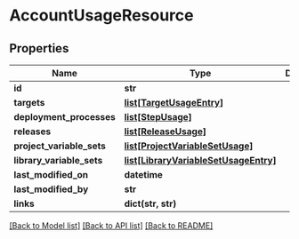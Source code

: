# AccountUsageResource

## Properties
Name | Type | Description | Notes
------------ | ------------- | ------------- | -------------
**id** | **str** |  | [optional] 
**targets** | [**list[TargetUsageEntry]**](TargetUsageEntry.md) |  | [optional] 
**deployment_processes** | [**list[StepUsage]**](StepUsage.md) |  | [optional] 
**releases** | [**list[ReleaseUsage]**](ReleaseUsage.md) |  | [optional] 
**project_variable_sets** | [**list[ProjectVariableSetUsage]**](ProjectVariableSetUsage.md) |  | [optional] 
**library_variable_sets** | [**list[LibraryVariableSetUsageEntry]**](LibraryVariableSetUsageEntry.md) |  | [optional] 
**last_modified_on** | **datetime** |  | [optional] 
**last_modified_by** | **str** |  | [optional] 
**links** | **dict(str, str)** |  | [optional] 

[[Back to Model list]](../README.md#documentation-for-models) [[Back to API list]](../README.md#documentation-for-api-endpoints) [[Back to README]](../README.md)


